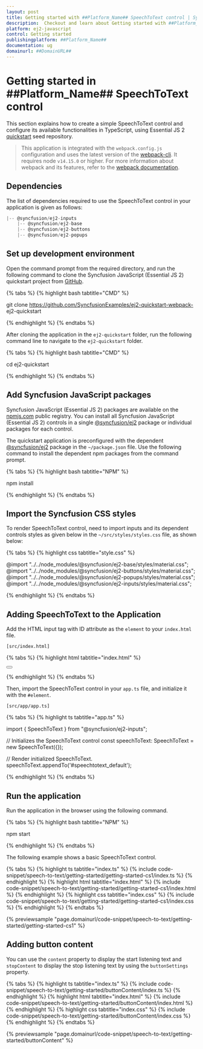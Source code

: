 ```yaml
---
layout: post
title: Getting started with ##Platform_Name## SpeechToText control | Syncfusion
description:  Checkout and learn about Getting started with ##Platform_Name## SpeechToText control of Syncfusion Essential JS 2 and more details.
platform: ej2-javascript
control: Getting started 
publishingplatform: ##Platform_Name##
documentation: ug
domainurl: ##DomainURL##
---
```


# Getting started in ##Platform_Name## SpeechToText control

This section explains how to create a simple SpeechToText control and configure its available functionalities in TypeScript, using Essential JS 2 [quickstart](https://github.com/SyncfusionExamples/ej2-quickstart-webpack-) seed repository.

> This application is integrated with the `webpack.config.js` configuration and uses the latest version of the [webpack-cli](https://webpack.js.org/api/cli/#commands). It requires node `v14.15.0` or higher. For more information about webpack and its features, refer to the [webpack documentation](https://webpack.js.org/guides/getting-started/).

## Dependencies

The list of dependencies required to use the SpeechToText control in your application is given as follows:

```javascript
|-- @syncfusion/ej2-inputs
    |-- @syncfusion/ej2-base
    |-- @syncfusion/ej2-buttons
    |-- @syncfusion/ej2-popups
```

## Set up development environment

Open the command prompt from the required directory, and run the following command to clone the Syncfusion JavaScript (Essential JS 2) quickstart project from [GitHub](https://github.com/SyncfusionExamples/ej2-quickstart-webpack-).

{% tabs %}
{% highlight bash tabtitle="CMD" %}

git clone https://github.com/SyncfusionExamples/ej2-quickstart-webpack- ej2-quickstart

{% endhighlight %}
{% endtabs %}

After cloning the application in the `ej2-quickstart` folder, run the following command line to navigate to the `ej2-quickstart` folder.

{% tabs %}
{% highlight bash tabtitle="CMD" %}

cd ej2-quickstart

{% endhighlight %}
{% endtabs %}

## Add Syncfusion JavaScript packages

Syncfusion JavaScript (Essential JS 2) packages are available on the [npmjs.com](https://www.npmjs.com/~syncfusionorg) public registry. You can install all Syncfusion JavaScript (Essential JS 2) controls in a single [@syncfusion/ej2](https://www.npmjs.com/package/@syncfusion/ej2) package or individual packages for each control.

The quickstart application is preconfigured with the dependent [@syncfusion/ej2](https://www.npmjs.com/package/@syncfusion/ej2) package in the `~/package.json` file. Use the following command to install the dependent npm packages from the command prompt.

{% tabs %}
{% highlight bash tabtitle="NPM" %}

npm install

{% endhighlight %}
{% endtabs %}

## Import the Syncfusion CSS styles

To render SpeechToText control, need to import inputs and its dependent controls styles as given below in the `~/src/styles/styles.css` file, as shown below: 

{% tabs %}
{% highlight css tabtitle="style.css" %}

@import "../../node_modules/@syncfusion/ej2-base/styles/material.css";
@import "../../node_modules/@syncfusion/ej2-buttons/styles/material.css";
@import "../../node_modules/@syncfusion/ej2-popups/styles/material.css";
@import "../../node_modules/@syncfusion/ej2-inputs/styles/material.css";

{% endhighlight %}
{% endtabs %}

## Adding SpeechToText to the Application

Add the HTML input tag with ID attribute as the `element` to your `index.html` file.

`[src/index.html]`

{% tabs %}
{% highlight html tabtitle="index.html" %}

<!DOCTYPE html>
<html lang="en">

<head>
    <title>Essential JS 2 SpeechToText</title>
    <meta charset="utf-8" />
    <meta name="viewport" content="width=device-width, initial-scale=1.0, user-scalable=no" />
    <meta name="description" content="Essential JS 2 SpeechToText" />
    <meta name="author" content="Syncfusion" />
    <link rel="shortcut icon" href="resources/favicon.ico" />
    <link href="https://maxcdn.bootstrapcdn.com/bootstrap/3.3.7/css/bootstrap.min.css" rel="stylesheet" />
</head>

<body>
    <div id="container">
        <button id="speechtotext_default"></button>
    </div>
</body>

</html>

{% endhighlight %}
{% endtabs %}

Then, import the SpeechToText control in your `app.ts` file, and initialize it with the `#element`.

`[src/app/app.ts]`

{% tabs %}
{% highlight ts tabtitle="app.ts" %}

import { SpeechToText } from "@syncfusion/ej2-inputs";

// Initializes the SpeechToText control
const speechToText: SpeechToText = new SpeechToText({});

// Render initialized SpeechToText.
speechToText.appendTo('#speechtotext_default');

{% endhighlight %}
{% endtabs %}

## Run the application

Run the application in the browser using the following command.

{% tabs %}
{% highlight bash tabtitle="NPM" %}

npm start

{% endhighlight %}
{% endtabs %}

The following example shows a basic SpeechToText control.

{% tabs %}
{% highlight ts tabtitle="index.ts" %}
{% include code-snippet/speech-to-text/getting-started/getting-started-cs1/index.ts %}
{% endhighlight %}
{% highlight html tabtitle="index.html" %}
{% include code-snippet/speech-to-text/getting-started/getting-started-cs1/index.html %}
{% endhighlight %}
{% highlight css tabtitle="index.css" %}
{% include code-snippet/speech-to-text/getting-started/getting-started-cs1/index.css %}
{% endhighlight %}
{% endtabs %}
  
{% previewsample "page.domainurl/code-snippet/speech-to-text/getting-started/getting-started-cs1" %}

## Adding button content

You can use the `content` property to display the start listening text and `stopContent` to display the stop listening text by using the `buttonSettings` property.

{% tabs %}
{% highlight ts tabtitle="index.ts" %}
{% include code-snippet/speech-to-text/getting-started/buttonContent/index.ts %}
{% endhighlight %}
{% highlight html tabtitle="index.html" %}
{% include code-snippet/speech-to-text/getting-started/buttonContent/index.html %}
{% endhighlight %}
{% highlight css tabtitle="index.css" %}
{% include code-snippet/speech-to-text/getting-started/buttonContent/index.css %}
{% endhighlight %}
{% endtabs %}
  
{% previewsample "page.domainurl/code-snippet/speech-to-text/getting-started/buttonContent" %}
